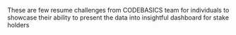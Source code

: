 These are few resume challenges from CODEBASICS team for individuals to showcase their ability to present the data into insightful dashboard for stake holders
